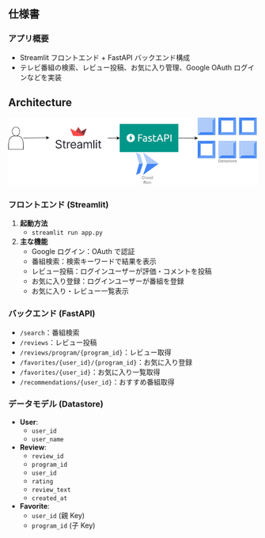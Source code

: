 ## 仕様書

### アプリ概要
- Streamlit フロントエンド + FastAPI バックエンド構成
- テレビ番組の検索、レビュー投稿、お気に入り管理、Google OAuth ログインなどを実装
## Architecture

![Arc](Arc.png)
### フロントエンド (Streamlit)
1. **起動方法**  
   - `streamlit run app.py`
2. **主な機能**  
   - Google ログイン：OAuth で認証  
   - 番組検索：検索キーワードで結果を表示  
   - レビュー投稿：ログインユーザーが評価・コメントを投稿  
   - お気に入り登録：ログインユーザーが番組を登録  
   - お気に入り・レビュー一覧表示

### バックエンド (FastAPI)
- `/search`：番組検索
- `/reviews`：レビュー投稿
- `/reviews/program/{program_id}`：レビュー取得
- `/favorites/{user_id}/{program_id}`：お気に入り登録
- `/favorites/{user_id}`：お気に入り一覧取得
- `/recommendations/{user_id}`：おすすめ番組取得

### データモデル (Datastore)
- **User**:
  - `user_id`
  - `user_name`
- **Review**:
  - `review_id`
  - `program_id`
  - `user_id`
  - `rating`
  - `review_text`
  - `created_at`
- **Favorite**:
  - `user_id` (親 Key)
  - `program_id` (子 Key)